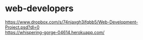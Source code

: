 # web-developers
https://www.dropbox.com/s/74njaxgh3ifqbb5/Web-Development-Project.psd?dl=0
<br>
https://whispering-gorge-04614.herokuapp.com/
